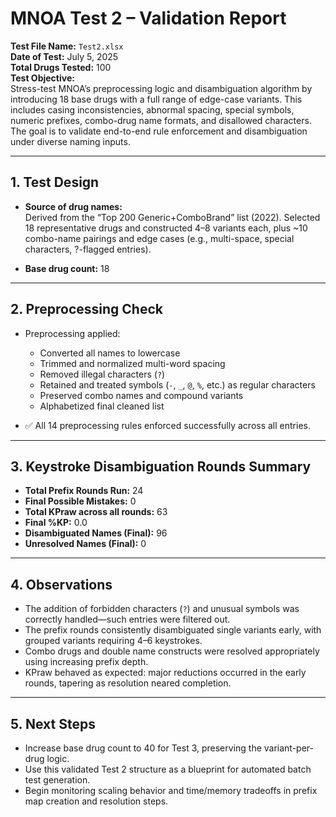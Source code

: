 # MNOA Test 2 – Validation Report

**Test File Name:** `Test2.xlsx`  
**Date of Test:** July 5, 2025  
**Total Drugs Tested:** 100  
**Test Objective:**  
Stress-test MNOA’s preprocessing logic and disambiguation algorithm by introducing 18 base drugs with a full range of edge-case variants. This includes casing inconsistencies, abnormal spacing, special symbols, numeric prefixes, combo-drug name formats, and disallowed characters. The goal is to validate end-to-end rule enforcement and disambiguation under diverse naming inputs.

---

## 1. Test Design

- **Source of drug names:**  
  Derived from the “Top 200 Generic+ComboBrand” list (2022). Selected 18 representative drugs and constructed 4–8 variants each, plus ~10 combo-name pairings and edge cases (e.g., multi-space, special characters, ?-flagged entries).

- **Base drug count:** 18  

---

## 2. Preprocessing Check

- Preprocessing applied:
  - Converted all names to lowercase
  - Trimmed and normalized multi-word spacing
  - Removed illegal characters (`?`)
  - Retained and treated symbols (`-`, `_`, `@`, `%`, etc.) as regular characters
  - Preserved combo names and compound variants
  - Alphabetized final cleaned list

- ✅ All 14 preprocessing rules enforced successfully across all entries.

---

## 3. Keystroke Disambiguation Rounds Summary

- **Total Prefix Rounds Run:** 24  
- **Final Possible Mistakes:** 0  
- **Total KPraw across all rounds:** 63  
- **Final %KP:** 0.0  
- **Disambiguated Names (Final):** 96  
- **Unresolved Names (Final):** 0  

---

## 4. Observations

- The addition of forbidden characters (`?`) and unusual symbols was correctly handled—such entries were filtered out.
- The prefix rounds consistently disambiguated single variants early, with grouped variants requiring 4–6 keystrokes.
- Combo drugs and double name constructs were resolved appropriately using increasing prefix depth.
- KPraw behaved as expected: major reductions occurred in the early rounds, tapering as resolution neared completion.

---

## 5. Next Steps

- Increase base drug count to 40 for Test 3, preserving the variant-per-drug logic.
- Use this validated Test 2 structure as a blueprint for automated batch test generation.
- Begin monitoring scaling behavior and time/memory tradeoffs in prefix map creation and resolution steps.